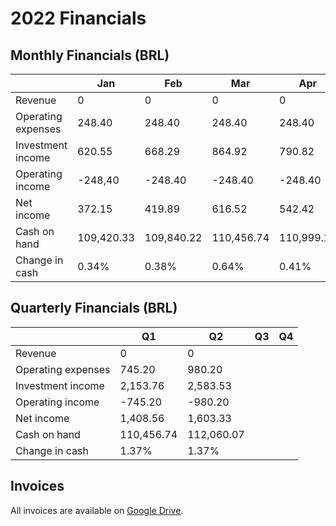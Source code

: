 # 2022 Financials

## Monthly Financials (BRL)

| |Jan|Feb|Mar|Apr|May|Jun|Jul|Aug|Sep|Oct|Nov|Dez|
|-|---|---|---|---|---|---|---|---|---|---|---|---|
|Revenue|0|0|0|0|0|0|||||||
|Operating expenses|248.40|248.40|248.40|248.40|248.40|483.40|||||||
|Investment income|620.55|668.29|864.92|790.82|880.55|912.16|||||||
|Operating income|-248,40|-248.40|-248.40|-248.40|-248.40|-483.40|||||||
|Net income|372.15|419.89|616.52|542.42|632.15|428.76|||||||
|Cash on hand|109,420.33|109,840.22|110,456.74|110,999.16|111,631.31|112,060.07|||||||
|Change in cash|0.34%|0.38%|0.64%|0.41%|0.57%|0.38%|||||||

## Quarterly Financials (BRL)

| |Q1|Q2|Q3|Q4|
|-|--|--|--|--|
|Revenue|0|0|||
|Operating expenses|745.20|980.20|||
|Investment income|2,153.76|2,583.53|||
|Operating income|-745.20|-980.20|||
|Net income|1,408.56|1,603.33|||
|Cash on hand|110,456.74|112,060.07|||
|Change in cash|1.37%|1.37%|||

## Invoices

All invoices are available on [Google Drive](https://drive.google.com/drive/folders/1xOuRnWWGLuXBENYIOPFKiIA2dEJQkqCl?usp=sharing).
